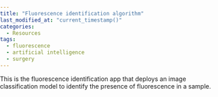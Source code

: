 ```yaml
---
title: "Fluorescence identification algorithm"
last_modified_at: "current_timestamp()"
categories:
  - Resources
tags:
  - fluorescence
  - artificial intelligence
  - surgery
---
```


This is the fluorescence identification app that deploys an image classification model to identify the presence of fluorescence in a sample. 

<!doctype html><html lang="en" style="height:100%;margin:0;padding:0"><head><meta charset="utf-8"/><meta name="viewport" content="width=device-width,initial-scale=1,shrink-to-fit=no"><title>Intraoperative fluorescence identification</title><meta property="og:url" content="https://gradio.app/"/><meta property="og:type" content="website"/><meta property="og:image" content=""/><meta property="og:title" content="Intraoperative fluorescence identification"/><meta property="og:description" content="An intraoperative fluorescence identification algorithm developed with fastai. Created as a demo for Gradio and HuggingFace Spaces."/><meta name="twitter:card" content="summary_large_image"><meta name="twitter:creator" content="@teamGradio"><meta name="twitter:title" content="Intraoperative fluorescence identification"><meta name="twitter:description" content="An intraoperative fluorescence identification algorithm developed with fastai. Created as a demo for Gradio and HuggingFace Spaces."><meta name="twitter:image" content=""><link rel="shortcut icon" href="data:image/x-icon;," type="image/x-icon"><script async src="https://www.googletagmanager.com/gtag/js?id=UA-156449732-1"></script><script>function gtag(){dataLayer.push(arguments)}window.dataLayer=window.dataLayer||[],gtag("js",new Date),gtag("config","UA-156449732-1"),window.gradio_mode="app"</script><script>window.gradio_config = {"allow_flagging": "never", "allow_interpretation": true, "allow_screenshot": true, "article": null, "avg_durations": [0.25057435035705566], "cached_examples": false, "css": null, "description": "An intraoperative fluorescence identification algorithm developed with fastai. Created as a demo for Gradio and HuggingFace Spaces.", "examples_per_page": 10, "favicon_path": null, "flagging_options": null, "function_count": 1, "input_components": [{"image_mode": "RGB", "label": "img", "name": "image", "optional": false, "shape": [512, 512], "source": "upload", "tool": "editor"}], "layout": "unaligned", "live": false, "output_components": [{"label": "Output", "name": "label"}], "queue": true, "show_input": true, "show_output": true, "theme": "huggingface", "thumbnail": null, "title": "Intraoperative fluorescence identification", "version": "2.7.5.2"};</script><script src="https://cdnjs.cloudflare.com/ajax/libs/iframe-resizer/4.3.1/iframeResizer.contentWindow.min.js"></script><title>Gradio</title><link href="static/bundle.css" rel="stylesheet"><link href="static/css/main.07d1e470.css" rel="stylesheet"></head><body style="height:100%;margin:0;padding:0"><div id="root" style="height:100%"></div><script src="static/bundle.js"></script></body></html>

